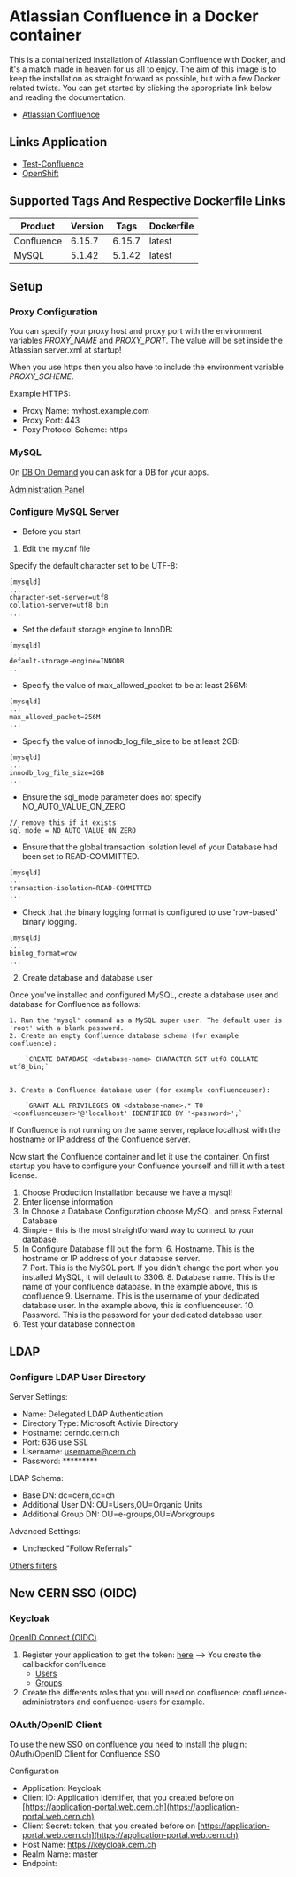 # Atlassian Confluence in a Docker container
This is a containerized installation of Atlassian Confluence with Docker, and it's a match made in heaven for us all to enjoy. The aim of this image is to keep the installation as straight forward as possible, but with a few Docker related twists. You can get started by clicking the appropriate link below and reading the documentation.

*  [Atlassian Confluence](https://cptactionhank.github.io/docker-atlassian-confluence)

## Links Application
*  [Test-Confluence](https://test-confluence-it.web.cern.ch)
*  [OpenShift](https://openshift-dev.cern.ch/console/project/test-confluence-it/overview)

## Supported Tags And Respective Dockerfile Links
| Product | Version | Tags | Dockerfile |
| ------ | ------ | ------ | ------ |
| Confluence | 6.15.7 | 6.15.7 | latest |
| MySQL | 5.1.42 | 5.1.42 | latest |


## Setup

### Proxy Configuration
You can specify your proxy host and proxy port with the environment variables *PROXY_NAME* and *PROXY_PORT*. The value will be set inside the Atlassian server.xml at startup!

When you use https then you also have to include the environment variable *PROXY_SCHEME*.

Example HTTPS:

*  Proxy Name: myhost.example.com
*  Proxy Port: 443
*  Poxy Protocol Scheme: https

### MySQL

On [DB On Demand](https://resources.web.cern.ch/resources/Manage/DbOnDemand/Resources.aspx) you can ask for a DB for your apps.

[Administration Panel](https://dbod.web.cern.ch)

### Configure MySQL Server

* Before you start 

1.  Edit the my.cnf file

Specify the default character set to be UTF-8:

```
[mysqld]
...
character-set-server=utf8
collation-server=utf8_bin
...
```

*  Set the default storage engine to InnoDB:

```
[mysqld]
...
default-storage-engine=INNODB
...
```

* Specify the value of max_allowed_packet to be at least 256M:

```
[mysqld]
...
max_allowed_packet=256M
...
```

*  Specify the value of innodb_log_file_size to be at least 2GB:

```
[mysqld]
...
innodb_log_file_size=2GB
...
```

* Ensure the sql_mode parameter does not specify NO_AUTO_VALUE_ON_ZERO

```
// remove this if it exists
sql_mode = NO_AUTO_VALUE_ON_ZERO
```

* Ensure that the global transaction isolation level of your Database had been set to READ-COMMITTED.

```
[mysqld]
...
transaction-isolation=READ-COMMITTED
...
```

* Check that the binary logging format is configured to use 'row-based' binary logging.

```
[mysqld]
...
binlog_format=row
...
```


2. Create database and database user

Once you've installed and configured MySQL, create a database user and database for Confluence as follows:


    1. Run the 'mysql' command as a MySQL super user. The default user is 'root' with a blank password.
    2. Create an empty Confluence database schema (for example confluence):

        `CREATE DATABASE <database-name> CHARACTER SET utf8 COLLATE utf8_bin;`


    3. Create a Confluence database user (for example confluenceuser): 

        `GRANT ALL PRIVILEGES ON <database-name>.* TO '<confluenceuser>'@'localhost' IDENTIFIED BY '<password>';`

If Confluence is not running on the same server, replace localhost with the hostname or IP address of the Confluence server. 



Now start the Confluence container and let it use the container. On first startup you have to configure your Confluence yourself and fill it with a test license.

1.  Choose Production Installation because we have a mysql!
2.  Enter license information
3.  In Choose a Database Configuration choose MySQL and press External Database
4.  Simple - this is the most straightforward way to connect to your database.
5.  In Configure Database fill out the form:
    6.  Hostname. This is the hostname or IP address of your database server.  
    7.  Port. This is the MySQL port. If you didn't change the port when you installed MySQL, it will default to 3306.
    8.  Database name. This is the name of your confluence database. In the example above, this is confluence
    9.  Username. This is the username of your dedicated database user. In the example above, this is confluenceuser.
    10.	Password. This is the password for your dedicated database user.
11.	Test your database connection

## LDAP

### Configure LDAP User Directory

Server Settings:
* Name: Delegated LDAP Authentication
* Directory Type: Microsoft Activie Directory
* Hostname: cerndc.cern.ch
* Port: 636 use SSL
* Username: username@cern.ch
* Password: *********

LDAP Schema:
* Base DN: dc=cern,dc=ch
* Additional User DN: OU=Users,OU=Organic Units
* Additional Group DN: OU=e-groups,OU=Workgroups

Advanced Settings:
* Unchecked "Follow Referrals"

[Others filters](https://twiki.cern.ch/twiki/pub/Sandbox/CmsBrmLabServerConfiguration/ldap.conf)

## New CERN SSO (OIDC)

### Keycloak
[OpenID Connect (OIDC)](https://authzsvc-docs.web.cern.ch/user-documentation/oidc/config/).

1. Register your application to get the token: [here](https://application-portal.web.cern.ch) --> You create the callbackfor confluence
    * [Users](https://users-portal.web.cern.ch/)
    * [Groups](https://groups-portal.web.cern.ch)
2. Create the differents roles that you will need on confluence: confluence-administrators and confluence-users for example.

### OAuth/OpenID Client
To use the new SSO on confluence you need to install the plugin: OAuth/OpenID Client for Confluence SSO

Configuration 
* Application: Keycloak
* Client ID: Application Identifier, that you created before on [https://application-portal.web.cern.ch](https://application-portal.web.cern.ch)
* Client Secret: token, that you created before on [https://application-portal.web.cern.ch](https://application-portal.web.cern.ch)
* Host Name: https://keycloak.cern.ch
* Realm Name: master
* Endpoint: 